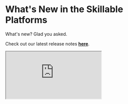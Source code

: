 # What's New in the Skillable Platforms

What's new? 
Glad you asked. 

Check out our latest release notes **[here](https://skillable.com/release-notes/)**.

<iframe src="https://skillable.com/release-notes/"></iframe>

